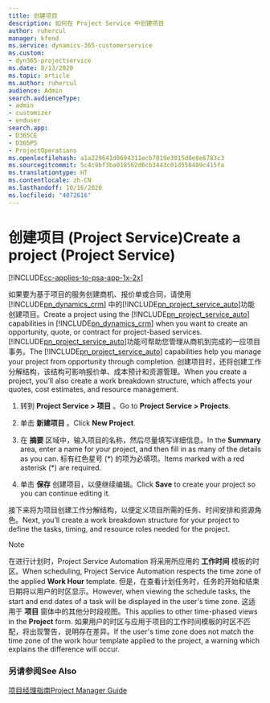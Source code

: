 ```yaml
---
title: 创建项目
description: 如何在 Project Service 中创建项目
author: ruhercul
manager: kfend
ms.service: dynamics-365-customerservice
ms.custom:
- dyn365-projectservice
ms.date: 8/13/2020
ms.topic: article
ms.author: ruhercul
audience: Admin
search.audienceType:
- admin
- customizer
- enduser
search.app:
- D365CE
- D365PS
- ProjectOperations
ms.openlocfilehash: a1a229641d0694311ecb7019e3915d0e8e6783c3
ms.sourcegitcommit: 5c4c9bf3ba018562d6cb3443c01d550489c415fa
ms.translationtype: HT
ms.contentlocale: zh-CN
ms.lasthandoff: 10/16/2020
ms.locfileid: "4072616"
---
```

# <a name="create-a-project-project-service"></a><span data-ttu-id="652d2-103">创建项目 (Project Service)</span><span class="sxs-lookup"><span data-stu-id="652d2-103">Create a project (Project Service)</span></span>

[!INCLUDE[cc-applies-to-psa-app-1x-2x](../includes/cc-applies-to-psa-app-1x-2x.md)]

<span data-ttu-id="652d2-104">如果要为基于项目的服务创建商机、报价单或合同，请使用 [!INCLUDE[pn_dynamics_crm](../includes/pn-dynamics-crm.md)] 中的[!INCLUDE[pn_project_service_auto](../includes/pn-project-service-auto.md)]功能创建项目。</span><span class="sxs-lookup"><span data-stu-id="652d2-104">Create a project using the [!INCLUDE[pn_project_service_auto](../includes/pn-project-service-auto.md)] capabilities in [!INCLUDE[pn_dynamics_crm](../includes/pn-dynamics-crm.md)] when you want to create an opportunity, quote, or contract for project-based services.</span></span> <span data-ttu-id="652d2-105">[!INCLUDE[pn_project_service_auto](../includes/pn-project-service-auto.md)]功能可帮助您管理从商机到完成的一应项目事务。</span><span class="sxs-lookup"><span data-stu-id="652d2-105">The [!INCLUDE[pn_project_service_auto](../includes/pn-project-service-auto.md)] capabilities help you manage your project from opportunity through completion.</span></span> <span data-ttu-id="652d2-106">创建项目时，还将创建工作分解结构，该结构可影响报价单、成本预计和资源管理。</span><span class="sxs-lookup"><span data-stu-id="652d2-106">When you create a project, you’ll also create a work breakdown structure, which affects your quotes, cost estimates, and resource management.</span></span>  
  
1.  <span data-ttu-id="652d2-107">转到 **Project Service > 项目** 。</span><span class="sxs-lookup"><span data-stu-id="652d2-107">Go to **Project Service > Projects**.</span></span>  
  
2.  <span data-ttu-id="652d2-108">单击 **新建项目** 。</span><span class="sxs-lookup"><span data-stu-id="652d2-108">Click **New Project**.</span></span>  
  
3.  <span data-ttu-id="652d2-109">在 **摘要** 区域中，输入项目的名称，然后尽量填写详细信息。</span><span class="sxs-lookup"><span data-stu-id="652d2-109">In the **Summary** area, enter a name for your project, and then fill in as many of the details as you can.</span></span> <span data-ttu-id="652d2-110">标有红色星号 (\*) 的项为必填项。</span><span class="sxs-lookup"><span data-stu-id="652d2-110">Items marked with a red asterisk (\*) are required.</span></span>  
  
4.  <span data-ttu-id="652d2-111">单击 **保存** 创建项目，以便继续编辑。</span><span class="sxs-lookup"><span data-stu-id="652d2-111">Click **Save** to create your project so you can continue editing it.</span></span>  
  
<span data-ttu-id="652d2-112">接下来将为项目创建工作分解结构，以便定义项目所需的任务、时间安排和资源角色。</span><span class="sxs-lookup"><span data-stu-id="652d2-112">Next, you’ll create a work breakdown structure for your project to define the tasks, timing, and resource roles needed for the project.</span></span>  

> [!NOTE]
> <span data-ttu-id="652d2-113">在进行计划时，Project Service Automation 将采用所应用的 **工作时间** 模板的时区。</span><span class="sxs-lookup"><span data-stu-id="652d2-113">When scheduling, Project Service Automation respects the time zone of the applied **Work Hour** template.</span></span> <span data-ttu-id="652d2-114">但是，在查看计划任务时，任务的开始和结束日期将以用户的时区显示。</span><span class="sxs-lookup"><span data-stu-id="652d2-114">However, when viewing the schedule tasks, the start and end dates of a task will be displayed in the user's time zone.</span></span> <span data-ttu-id="652d2-115">这适用于 **项目** 窗体中的其他分时段视图。</span><span class="sxs-lookup"><span data-stu-id="652d2-115">This applies to other time-phased views in the **Project** form.</span></span> <span data-ttu-id="652d2-116">如果用户的时区与应用于项目的工作时间模板的时区不匹配，将出现警告，说明存在差异。</span><span class="sxs-lookup"><span data-stu-id="652d2-116">If the user's time zone does not match the time zone of the work hour template applied to the project, a warning which explains the difference will occur.</span></span> 
  
### <a name="see-also"></a><span data-ttu-id="652d2-117">另请参阅</span><span class="sxs-lookup"><span data-stu-id="652d2-117">See Also</span></span>  
 [<span data-ttu-id="652d2-118">项目经理指南</span><span class="sxs-lookup"><span data-stu-id="652d2-118">Project Manager Guide</span></span>](../psa/project-manager-guide.md)
